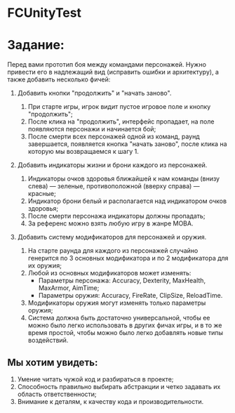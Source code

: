 # FCUnityTest

Задание:
===
Перед вами прототип боя между командами персонажей. Нужно привести его в надлежащий вид (исправить ошибки и архитектуру), а также добавить несколько фичей:

1. Добавить кнопки "продолжить" и "начать заново".
	1. При старте игры, игрок видит пустое игровое поле и кнопку "продолжить";
	2. После клика на "продолжить", интерфейс пропадает, на поле появляются персонажи и начинается бой;
	3. После смерти всех персонажей одной из команд, раунд завершается, появляется кнопка "начать заново", после клика на которую мы возвращаемся к шагу 1.

2. Добавить индикаторы жизни и брони каждого из персонажей.
	1. Индикаторы очков здоровья ближайшей к нам команды (внизу слева) — зеленые, противоположной (вверху справа) — красные;
	2. Индикатор брони белый и располагается над индикатором очков здоровья;
	3. После смерти персонажа индикаторы должны пропадать;
	4. За референс можно взять любую игру в жанре MOBA.

3. Добавить систему модификаторов для персонажей и оружия.
	1. На старте раунда для каждого из персонажей случайно генерится по 3 основных модификатора и по 2 модификатора для их оружия;
	2. Любой из основных модификаторов может изменять:
		* Параметры персонажа: Accuracy, Dexterity, MaxHealth, MaxArmor, AimTime;
		* Параметры оружия: Accuracy, FireRate, ClipSize, ReloadTime.
	3. Модификаторы оружия могут изменять только параметры оружия;
	4. Система должна быть достаточно универсальной, чтобы ее можно было легко использовать в других фичах игры, и в то же время простой, чтобы можно было легко добавлять новые типы воздействий.

Мы хотим увидеть:
---

1. Умение читать чужой код и разбираться в проекте;
2. Способность правильно выбирать абстракции и четко задавать их область ответственности; 
3. Внимание к деталям, к качеству кода и производительности.
